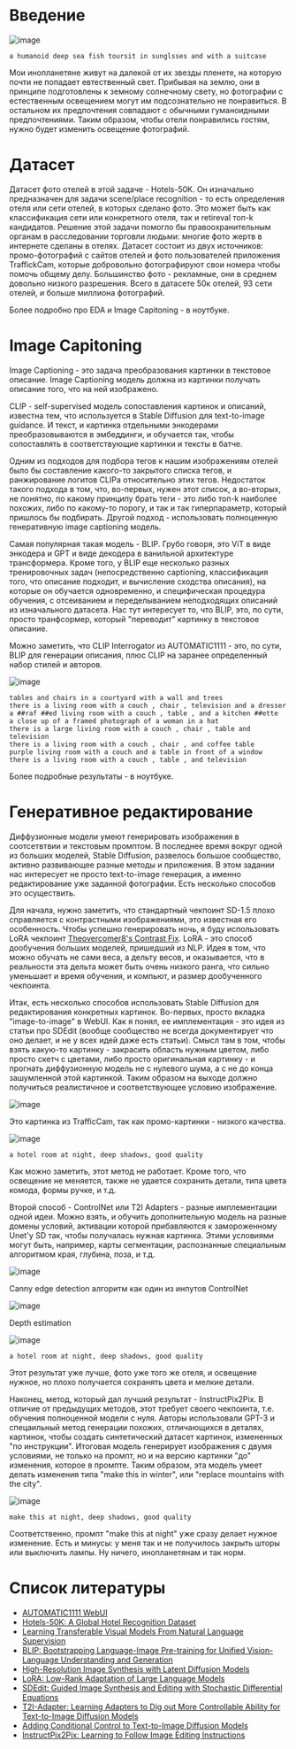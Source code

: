 # Введение

![image](/plots/alien.png)
```
a humanoid deep sea fish toursit in sunglsses and with a suitcase
```

Мои инопланетяне живут на далекой от их звезды пленете, на которую почти не попадает евтественный свет. Прибывая на землю, они в принципе подготовлены к земному солнечному свету, но фотографии с естественным освещением могут им подсознательно не понравиться. В остальном их предпочтения совпадают с обычными гуманоидными предпочтениями.
Таким образом, чтобы отели понравились гостям, нужно будет изменить освещение фотографий. 

# Датасет

Датасет фото отелей в этой задаче - Hotels-50K. Он изначально предназначен для задачи scene/place recognition - то есть определения отеля или сети отелей, в которых сделано фото. Это может быть как классификация сети или конкретного отеля, так и retireval топ-k кандидатов. Решение этой задачи помогло бы правоохранительным органам в расследовании торговли людьми: многие фото жертв в интернете сделаны в отелях. Датасет состоит из двух источников: промо-фотографий с сайтов отелей и фото пользователей приложения TraffickCam, которые добровольно фотографируют свои номера чтобы помочь общему делу. Большинство фото - рекламные, они в среднем довольно низкого разрешения. Всего в датасете 50к отелей, 93 сети отелей, и больше миллиона фотографий.

Более подробно про EDA и Image Capitoning - в ноутбуке.

# Image Capitoning

Image Captioning - это задача преобразования картинки в текстовое описание. Image Captioning модель должна из картинки получать описание того, что на ней изображено.

CLIP - self-supervised модель сопоставления картинок и описаний, известна тем, что используется в Stable Diffusion для text-to-image guidance. И текст, и картинка отдельными энкодерами преобразовываются в эмбеддинги, и обучается так, чтобы сопоставлять в соответствующие картинки и тексты в батче.

Одним из подходов для подбора тегов к нашим изображениям отелей было бы составление какого-то закрытого списка тегов, и ранжирование логитов CLIPа относительно этих тегов. Недостаток такого подхода в том, что, во-первых, нужен этот список, а во-вторых, не понятно, по какому принципу брать теги - это либо топ-k наиболее похожих, либо по какому-то порогу, и так и так гиперпараметр, который пришлось бы подбирать. Другой подход - использовать полноценную генеративную image captioning модель.

Самая популярная такая модель - BLIP. Грубо говоря, это ViT в виде энкодера и GPT и виде декодера в ванильной архитектуре трансформера. Кроме того, у BLIP еще несколько разных тренировочных задач (непосредственно captioning, классификация того, что описание подходит, и вычисление сходства описания), на которые он обучается одновременно, и специфическая процедура обучения, с отсеиванием и переделыванием неподходящих описаний из изначального датасета. Нас тут интересует то, что BLIP, это, по сути, просто транфсормер, который "переводит" картинку в текстовое описание. 

Можно заметить, что CLIP Interrogator из AUTOMATIC1111 - это, по сути, BLIP для генерации описания, плюс CLIP на заранее определенный набор стилей и авторов.

![image](/plots/captions.png)
```
tables and chairs in a courtyard with a wall and trees
there is a living room with a couch , chair , television and a dresser
a ##raf ##ed living room with a couch , table , and a kitchen ##ette
a close up of a framed photograph of a woman in a hat
there is a large living room with a couch , chair , table and television
there is a living room with a couch , chair , and coffee table
purple living room with a couch and a table in front of a window
there is a living room with a couch , table , and television
```

Более подробные результаты - в ноутбуке.

# Генеративное редактирование

Диффузионные модели умеют генерировать изображения в соотсетвтвии и текстовым промптом. В последнее время вокруг одной из больших моделей, Stable Diffusion, развелось большое сообщество, активно развивающее разные методы и приложения.
В этом задании нас интересует не просто text-to-image генерация, а именно редактирование уже заданной фотографии. Есть несколько способов это осуществить.

Для начала, нужно заметить, что стандартный чекпоинт SD-1.5 плохо справляется с контрастными изображениями, это известная его особенность. Чтобы успешно генерировать ночь, я буду использовать LoRA чекпоинт [Theovercomer8's Contrast Fix](https://civitai.com/models/8765/theovercomer8s-contrast-fix-sd15sd21-768). 
LoRA - это способ дообучения больших моделей, пришедший из NLP. Идея в том, что можно обучать не сами веса, а дельту весов, и оказывается, что в реальности эта дельта может быть очень низкого ранга, что сильно уменьшает и время обучения, и компьют, и размер дообученного чекпоинта.

Итак, есть несколько способов использовать Stable Diffusion для редактирования конкретных картинок. Во-первых, просто вкладка "image-to-image" в WebUI. Как я понял, ее имплементация - это идея из статьи про SDEdit (вообще сообщество не всегда документирует что оно делает, и не у всех идей даже есть статьи). 
Смысл там в том, чтобы взять какую-то картинку - закрасить область нужным цветом, либо просто скетч с цветами, либо просто оригинальная картинку - и прогнать диффузионную модель не с нулевого шума, а с не до конца зашумленной этой картинкой. Таким образом на выходе должно получиться реалистичное и соответствующее условию изображение.

![image](/plots/1.jpg)

Это картинка из TrafficCam, так как промо-картинки - низкого качества.

![image](/plots/i2i-1.png)
```
a hotel room at night, deep shadows, good quality
```

Как можно заметить, этот метод не работает. Кроме того, что освещение не меняется, также не удается сохранить детали, типа цвета комода, формы ручке, и т.д.

Второй способ - ControlNet или T2I Adapters - разные имплементации одной идеи. Можно взять, и обучить дополнительную модель на разные домены условий, активации которой прибавляются к замороженному Unet'у SD так, чтобы получалась нужная картинка. Этими условиями могут быть, например, карты сегментации, распознанные специальным алгоритмом края, глубина, поза, и т.д.

![image](/plots/canny-1.png)

Canny edge detection алгоритм как один из инпутов ControlNet

![image](/plots/depth-1.png)

Depth estimation

![image](/plots/controlnet-1.png)
```
a hotel room at night, deep shadows, good quality
```

Этот результат уже лучше, фото уже того же отеля, и освещение нужное, но плохо получается сохранять цвета и мелкие детали.

Наконец, метод, который дал лучший результат - InstructPix2Pix. В отличие от предыдущих методов, этот требует своего чекпоинта, т.е. обучения полноценной модели с нуля. Авторы использовали GPT-3 и спецаильный метод генерации похожих, отличающихся в деталях, картинок, чтобы создать синтетический датасет картинок, измененных "по инструкции". Итоговая модель генерирует изображения с двумя условиями, не только на промпт, но и на версию картинки "до" изменения, которое в промпте. Таким образом, эта модель умеет делать изменения типа "make this in winter", или "replace mountains with the city".

![image](/plots/instruct-1.png)
```
make this at night, deep shadows, good quality
```

Соответственно, промпт "make this at night" уже сразу делает нужное изменение. Есть и минусы: у меня так и не получилось закрыть шторы или выключить лампы. Ну ничего, инопланетянам и так норм.

# Список литературы

- [AUTOMATIC1111 WebUI](https://github.com/AUTOMATIC1111/stable-diffusion-webui)
- [Hotels-50K: A Global Hotel Recognition Dataset](https://arxiv.org/abs/1901.11397)
- [Learning Transferable Visual Models From Natural Language Supervision](https://arxiv.org/abs/2103.00020)
- [BLIP: Bootstrapping Language-Image Pre-training for Unified Vision-Language Understanding and Generation](https://arxiv.org/abs/2201.12086)
- [High-Resolution Image Synthesis with Latent Diffusion Models](https://arxiv.org/abs/2112.10752)
- [LoRA: Low-Rank Adaptation of Large Language Models](https://arxiv.org/abs/2106.09685)
- [SDEdit: Guided Image Synthesis and Editing with Stochastic Differential Equations](https://arxiv.org/abs/2108.01073)
- [T2I-Adapter: Learning Adapters to Dig out More Controllable Ability for Text-to-Image Diffusion Models](https://arxiv.org/abs/2302.08453)
- [Adding Conditional Control to Text-to-Image Diffusion Models](https://arxiv.org/abs/2302.05543)
- [InstructPix2Pix: Learning to Follow Image Editing Instructions](https://arxiv.org/abs/2211.09800)

